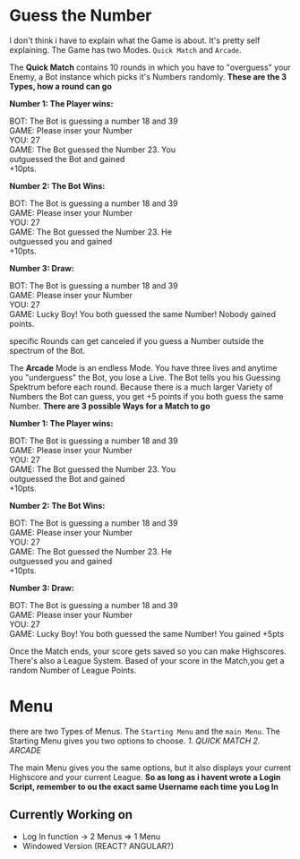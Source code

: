 # Guess the Number

I don't think i have to explain what the Game is about. It's pretty self explaining. The Game has two Modes. `Quick Match` and `Arcade`.




The **Quick Match** contains 10 rounds in which you have to "overguess" your Enemy, a Bot instance which picks it's Numbers randomly. 
**These are the 3 Types, how a round can go**

__Number 1: The Player wins:__

BOT:  The Bot is guessing a number 18 and 39<br>
GAME: Please inser your Number<br>
YOU:  27<br>
GAME: The Bot guessed the Number 23. You<br> 
      outguessed the Bot and gained <br>
      +10pts.<br>

__Number 2: The Bot Wins:__

BOT:  The Bot is guessing a number 18 and 39<br>
GAME: Please inser your Number<br>
YOU:  27<br>
GAME: The Bot guessed the Number 23. He <br>
      outguessed you and gained <br>
      +10pts.<br>
  
__Number 3: Draw:__

BOT:  The Bot is guessing a number 18 and 39<br>
GAME: Please inser your Number<br>
YOU:  27<br>
GAME: Lucky Boy! You both guessed the same
      Number! Nobody gained points.
  
  
specific Rounds can get canceled if you guess a Number outside the spectrum of the Bot.


  
The **Arcade** Mode is an endless Mode. You have three lives and anytime you "underguess" the Bot, you lose a Live. The Bot tells you his Guessing Spektrum before each round. Because there is a much larger Variety of Numbers the Bot can guess, you get +5 points if you both guess the same Number.
**There are 3 possible Ways for a Match to go**
  
 __Number 1: The Player wins:__

BOT:  The Bot is guessing a number 18 and 39<br>
GAME: Please inser your Number<br>
YOU:  27<br>
GAME: The Bot guessed the Number 23. You<br> 
      outguessed the Bot and gained <br>
      +10pts.<br>

__Number 2: The Bot Wins:__

BOT:  The Bot is guessing a number 18 and 39<br>
GAME: Please inser your Number<br>
YOU:  27<br>
GAME: The Bot guessed the Number 23. He <br>
      outguessed you and gained <br>
      +10pts.<br>
  
__Number 3: Draw:__

BOT:  The Bot is guessing a number 18 and 39<br>
GAME: Please inser your Number<br>
YOU:  27<br>
GAME: Lucky Boy! You both guessed the same
      Number! You gained +5pts
  
  
 Once the Match ends, your score gets saved so you can make Highscores. There's also a League System. Based of your score in the Match,you get a random Number of League Points. 
 
 
 
 
 # Menu
 
 there are two Types of Menus. The `Starting Menu` and the `main Menu`. The Starting Menu gives you two options to choose.
 *1. QUICK MATCH*
 *2. ARCADE*
 
 The main Menu gives you the same options, but it also displays your current Highscore and your current League. 
 **So as long as i havent wrote a Login Script, remember to ou the exact same Username each time you Log In**
 
 
 ## Currently Working on
 
  - Log In function -> 2 Menus => 1 Menu
  - Windowed Version (REACT? ANGULAR?)
  


